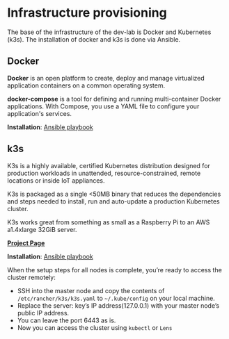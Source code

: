 # Infrastructure provisioning

The base of the infrastructure of the dev-lab is Docker and Kubernetes (k3s). The installation of docker and k3s is done via Ansible.

## Docker

**Docker** is an open platform to create, deploy and manage virtualized application containers on a common operating system.

**docker-compose** is a tool for defining and running multi-container Docker applications. With Compose, you use a YAML file to configure your application's services.

**Installation**: [Ansible playbook]({{repo.url}}/insfastructure/docker)


## k3s

K3s is a highly available, certified Kubernetes distribution designed for production workloads in unattended, resource-constrained, remote locations or inside IoT appliances.

K3s is packaged as a single <50MB binary that reduces the dependencies and steps needed to install, run and auto-update a production Kubernetes cluster.

K3s works great from something as small as a Raspberry Pi to an AWS a1.4xlarge 32GiB server.

**[Project Page](https://k3s.io/)**

**Installation**: [Ansible playbook]({{repo.url}}/insfastructure/k3s)

When the setup steps for all nodes is complete, you’re ready to access the cluster remotely:

- SSH into the master node and copy the contents of `/etc/rancher/k3s/k3s.yaml` to `~/.kube/config` on your local machine.
- Replace the server: key’s IP address(127.0.0.1) with your master node’s public IP address.
- You can leave the port 6443 as is.
- Now you can access the cluster using `kubectl` or `Lens`
